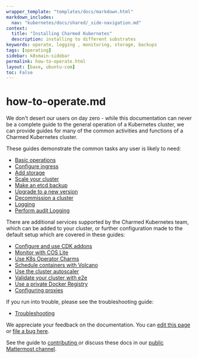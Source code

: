 ```yaml
---
wrapper_template: "templates/docs/markdown.html"
markdown_includes:
  nav: "kubernetes/docs/shared/_side-navigation.md"
context:
  title: "Installing Charmed Kubernetes"
  description: installing to different substrates
keywords: operate, logging , monitoring, storage, backups
tags: [operating]
sidebar: k8smain-sidebar
permalink: how-to-operate.html
layout: [base, ubuntu-com]
toc: False
---
```

# how-to-operate.md


We don't desert our users on day zero - while this documentation can never be a
complete guide to the general operation of a Kubernetes cluster, we can provide
guides for many of the common activities and functions of a Charmed Kubernetes
cluster. 

These guides demonstrate the common tasks any user is likely to need:

- [Basic operations](/kubernetes/docs/operations)
- [Configure ingress](/kubernetes/docs/ingress)
- [Add storage](/kubernetes/docs/storage)
- [Scale your cluster](/kubernetes/docs/scaling)
- [Make an etcd backup](/kubernetes/docs/backups)
- [Upgrade to a new version](/kubernetes/docs/upgrading)
- [Decommission a cluster](/kubernetes/docs/decommissioning)
- [Logging](/kubernetes/docs/logging)
- [Perform audit Logging](/kubernetes/docs/audit-logging)

There are additional services supported by the Charmed Kubernetes team, which
can be added to your cluster, or further configuration made to the default
setup which are covered in these guides:

- [Configure and use CDK addons](/kubernetes/docs/cdk-addons)
- [Monitor with COS Lite](/kubernetes/docs/how-to-cos-lite)
- [Use K8s Operator Charms](/kubernetes/docs/operator-charms)
- [Schedule containers with Volcano](/kubernetes/docs/volcano)
- [Use the cluster autoscaler](/kubernetes/docs/autoscaler)
- [Validate your cluster with e2e](/kubernetes/docs/validation)
- [Use a private Docker Registry](/kubernetes/docs/docker-registry)
- [Configuring proxies](/kubernetes/docs/proxies)


If you run into trouble, please see the troubleshooting guide:

- [Troubleshooting](/kubernetes/docs/troubleshooting)

<!-- FEEDBACK -->
<div class="p-notification--information">
  <div class="p-notification__content">
    <p class="p-notification__message">We appreciate your feedback on the documentation. You can
    <a href="https://github.com/charmed-kubernetes/kubernetes-docs/edit/main/pages/k8s/how-to-operate.md" >edit this page</a>
    or
    <a href="https://github.com/charmed-kubernetes/kubernetes-docs/issues/new">file a bug here</a>.</p>
    <p>See the guide to <a href="/kubernetes/docs/how-to-contribute"> contributing </a> or discuss these docs in our <a href="https://chat.charmhub.io/charmhub/channels/kubernetes"> public Mattermost channel</a>.</p>
  </div>
</div>